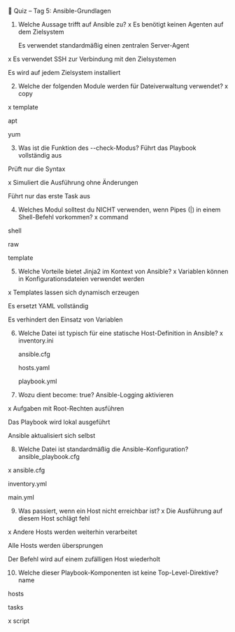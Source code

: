 📝 Quiz – Tag 5: Ansible-Grundlagen
1. Welche Aussage trifft auf Ansible zu?
 x Es benötigt keinen Agenten auf dem Zielsystem

   Es verwendet standardmäßig einen zentralen Server-Agent

 x Es verwendet SSH zur Verbindung mit den Zielsystemen

   Es wird auf jedem Zielsystem installiert

2. Welche der folgenden Module werden für Dateiverwaltung verwendet?
 x copy

 x template

   apt

   yum

3. Was ist die Funktion des --check-Modus?
 Führt das Playbook vollständig aus

 Prüft nur die Syntax

 x Simuliert die Ausführung ohne Änderungen

 Führt nur das erste Task aus

4. Welches Modul solltest du NICHT verwenden, wenn Pipes (|) in einem Shell-Befehl vorkommen?
 x command

 shell

 raw

 template

5. Welche Vorteile bietet Jinja2 im Kontext von Ansible?
 x Variablen können in Konfigurationsdateien verwendet werden

 x Templates lassen sich dynamisch erzeugen

   Es ersetzt YAML vollständig

   Es verhindert den Einsatz von Variablen

6. Welche Datei ist typisch für eine statische Host-Definition in Ansible?
 x inventory.ini

   ansible.cfg

   hosts.yaml

   playbook.yml

7. Wozu dient become: true?
   Ansible-Logging aktivieren

 x Aufgaben mit Root-Rechten ausführen

   Das Playbook wird lokal ausgeführt

   Ansible aktualisiert sich selbst

8. Welche Datei ist standardmäßig die Ansible-Konfiguration?
   ansible_playbook.cfg

 x ansible.cfg

   inventory.yml

   main.yml

9. Was passiert, wenn ein Host nicht erreichbar ist?
 x Die Ausführung auf diesem Host schlägt fehl

 x Andere Hosts werden weiterhin verarbeitet

   Alle Hosts werden übersprungen

   Der Befehl wird auf einem zufälligen Host wiederholt

10. Welche dieser Playbook-Komponenten ist keine Top-Level-Direktive?
   name

   hosts

   tasks

 x script

